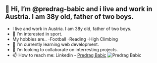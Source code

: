 ## 👋 Hi, I’m @predrag-babic and i live and work in Austria. I am 38y old, father of two boys.
- I live and work in Austria. I am 38y old, father of two boys.
- 👀 I’m interested in sport.
- My hobbies are..
   -Football
   -Reading
   -High Climbing
- 🌱 I’m currently learning web development.
- 💞️ I’m looking to collaborate on interresting projects.
- 📫 How to reach me: Linkedin - [Predrag Babic](https://www.linkedin.com/in/predrag-babic-4bb382244/)
  ![Predrag Babic](./MicrosoftTeams-Tactix.png)


<!---
predrag-babic/predrag-babic is a ✨ special ✨ repository because its `README.md` (this file) appears on your GitHub profile.
You can click the Preview link to take a look at your changes.
--->
